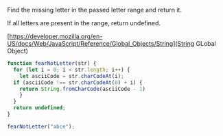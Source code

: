 Find the missing letter in the passed letter range and return it.

If all letters are present in the range, return undefined.

[https://developer.mozilla.org/en-US/docs/Web/JavaScript/Reference/Global_Objects/String](String GLobal Object)


```js
function fearNotLetter(str) {
  for (let i = 0; i < str.length; i++) {
    let asciiCode = str.charCodeAt(i);
  if (asciiCode !== str.charCodeAt(0) + i) {
    return String.fromCharCode(asciiCode - 1)
    }
  }
  return undefined;
}

fearNotLetter("abce");
